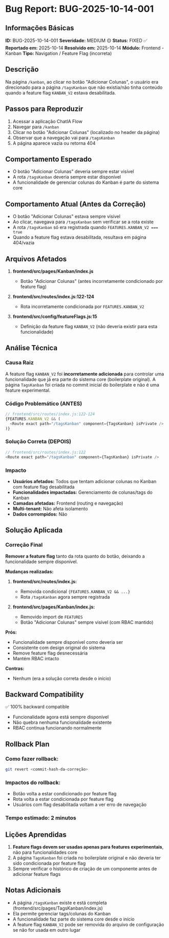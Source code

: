 # Bug Report: BUG-2025-10-14-001

## Informações Básicas

**ID:** BUG-2025-10-14-001
**Severidade:** MEDIUM 🟡
**Status:** FIXED ✅
**Reportado em:** 2025-10-14
**Resolvido em:** 2025-10-14
**Módulo:** Frontend - Kanban
**Tipo:** Navigation / Feature Flag (incorreta)

## Descrição

Na página `/kanban`, ao clicar no botão "Adicionar Colunas", o usuário era direcionado para a página `/tagsKanban` que não existia/não tinha conteúdo quando a feature flag `KANBAN_V2` estava desabilitada.

## Passos para Reproduzir

1. Acessar a aplicação ChatIA Flow
2. Navegar para `/kanban`
3. Clicar no botão "Adicionar Colunas" (localizado no header da página)
4. Observar que a navegação vai para `/tagsKanban`
5. A página aparece vazia ou retorna 404

## Comportamento Esperado

- O botão "Adicionar Colunas" deveria sempre estar visível
- A rota `/tagsKanban` deveria sempre estar disponível
- A funcionalidade de gerenciar colunas do Kanban é parte do sistema core

## Comportamento Atual (Antes da Correção)

- O botão "Adicionar Colunas" estava sempre visível
- Ao clicar, navegava para `/tagsKanban` sem verificar se a rota existe
- A rota `/tagsKanban` só era registrada quando `FEATURES.KANBAN_V2 === true`
- Quando a feature flag estava desabilitada, resultava em página 404/vazia

## Arquivos Afetados

1. **frontend/src/pages/Kanban/index.js**
   - Botão "Adicionar Colunas" (antes incorretamente condicionado por feature flag)

2. **frontend/src/routes/index.js:122-124**
   - Rota incorretamente condicionada por `FEATURES.KANBAN_V2`

3. **frontend/src/config/featureFlags.js:15**
   - Definição da feature flag `KANBAN_V2` (não deveria existir para esta funcionalidade)

## Análise Técnica

### Causa Raiz

A feature flag `KANBAN_V2` foi **incorretamente adicionada** para controlar uma funcionalidade que já era parte do sistema core (boilerplate original). A página `TagsKanban` foi criada no commit inicial do boilerplate e não é uma feature experimental.

### Código Problemático (ANTES)

```javascript
// frontend/src/routes/index.js:122-124
{FEATURES.KANBAN_V2 && (
  <Route exact path="/tagsKanban" component={TagsKanban} isPrivate />
)}
```

### Solução Correta (DEPOIS)

```javascript
// frontend/src/routes/index.js:122
<Route exact path="/tagsKanban" component={TagsKanban} isPrivate />
```

### Impacto

- **Usuários afetados:** Todos que tentam adicionar colunas no Kanban com feature flag desabilitada
- **Funcionalidades impactadas:** Gerenciamento de colunas/tags do Kanban
- **Camadas afetadas:** Frontend (routing e navegação)
- **Multi-tenant:** Não afeta isolamento
- **Dados corrompidos:** Não

## Solução Aplicada

### Correção Final

**Remover a feature flag** tanto da rota quanto do botão, deixando a funcionalidade sempre disponível.

**Mudanças realizadas:**

1. **frontend/src/routes/index.js:**
   - Removida condicional `{FEATURES.KANBAN_V2 && ...}`
   - Rota `/tagsKanban` agora sempre registrada

2. **frontend/src/pages/Kanban/index.js:**
   - Removido import de `FEATURES`
   - Botão "Adicionar Colunas" sempre visível (com RBAC mantido)

**Prós:**
- Funcionalidade sempre disponível como deveria ser
- Consistente com design original do sistema
- Remove feature flag desnecessária
- Mantém RBAC intacto

**Contras:**
- Nenhum (era a solução correta desde o início)

## Backward Compatibility

✅ 100% backward compatible
- Funcionalidade agora está sempre disponível
- Não quebra nenhuma funcionalidade existente
- RBAC continua funcionando normalmente

## Rollback Plan

### Como fazer rollback:
```bash
git revert <commit-hash-da-correção>
```

### Impactos do rollback:
- Botão volta a estar condicionado por feature flag
- Rota volta a estar condicionada por feature flag
- Usuários com flag desabilitada voltam a ver erro de navegação

### Tempo estimado: 2 minutos

## Lições Aprendidas

1. **Feature flags devem ser usadas apenas para features experimentais**, não para funcionalidades core
2. A página `TagsKanban` foi criada no boilerplate original e não deveria ter sido condicionada por feature flag
3. Sempre verificar o histórico de criação de um componente antes de adicionar feature flags

## Notas Adicionais

- A página `/tagsKanban` existe e está completa (frontend/src/pages/TagsKanban/index.js)
- Ela permite gerenciar tags/colunas do Kanban
- A funcionalidade faz parte do sistema core desde o início
- A feature flag `KANBAN_V2` pode ser removida do arquivo de configuração se não for usada em outro lugar
